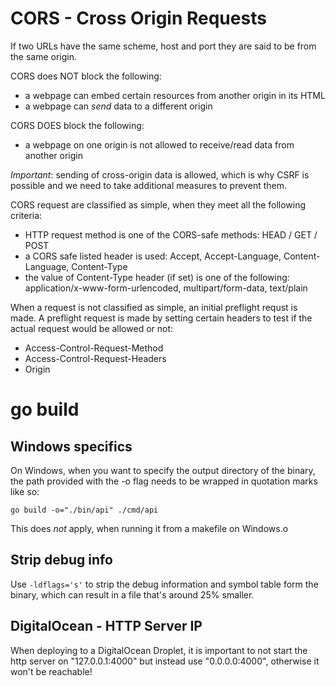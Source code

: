 # CORS - Cross Origin Requests
If two URLs have the same scheme, host and port they are said to be from the same origin.

CORS does NOT block the following:
* a webpage can embed certain resources from another origin in its HTML
* a webpage can *send* data to a different origin

CORS DOES block the following:
* a webpage on one origin is not allowed to receive/read data from another origin

*Important*: sending of cross-origin data is allowed, which is why CSRF is possible and we need to take additional measures to prevent them.

CORS request are classified as simple, when they meet all the following criteria:
* HTTP request method is one of the CORS-safe methods: HEAD / GET / POST
* a CORS safe listed header is used: Accept, Accept-Language, Content-Language, Content-Type
* the value of Content-Type header (if set) is one of the following: application/x-www-form-urlencoded, multipart/form-data, text/plain

When a request is not classified as simple, an initial preflight requst is made.
A preflight request is made by setting certain headers to test if the actual request would be allowed or not:
* Access-Control-Request-Method
* Access-Control-Request-Headers
* Origin

# go build
## Windows specifics
On Windows, when you want to specify the output directory of the binary, the path provided with the -o flag needs to be wrapped in quotation marks like so:

```
go build -o="./bin/api" ./cmd/api
```

This does *not* apply, when running it from a makefile on Windows.o

## Strip debug info
Use `-ldflags='s'` to strip the debug information and symbol table form the binary, which can result in a file that's around 25% smaller.

## DigitalOcean - HTTP Server IP
When deploying to a DigitalOcean Droplet, it is important to not start the http server on "127.0.0.1:4000" but instead use "0.0.0.0:4000", otherwise it won't be reachable!
